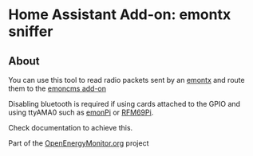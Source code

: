 # Home Assistant Add-on: emontx sniffer

## About

You can use this tool to read radio packets sent by an [emontx](https://docs.openenergymonitor.org/emontx3/overview.html) and route them to the [emoncms add-on](https://github.com/Open-Building-Management/emoncms)

Disabling bluetooth is required if using cards attached to the GPIO and using ttyAMA0 such as [emonPi](https://docs.openenergymonitor.org/emonpi/index.html) or [RFM69Pi](https://docs.openenergymonitor.org/emonbase/rfm69-pi.html).

Check documentation to achieve this.

Part of the [OpenEnergyMonitor.org](https://openenergymonitor.org/) project
